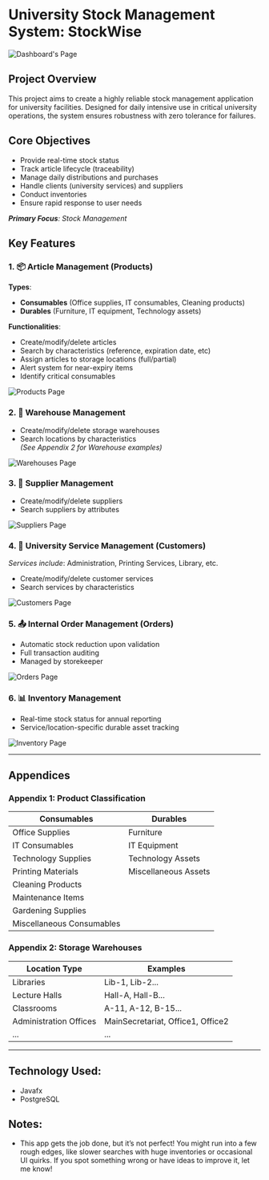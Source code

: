 # University Stock Management System: StockWise
![Dashboard's Page](src/ressources/Images/Application%20Screenshoots/Dashboard_Page.png)

## Project Overview
This project aims to create a highly reliable stock management application for university facilities. Designed for daily intensive use in critical university operations, the system ensures robustness with zero tolerance for failures.

## Core Objectives
- Provide real-time stock status
- Track article lifecycle (traceability)
- Manage daily distributions and purchases
- Handle clients (university services) and suppliers
- Conduct inventories
- Ensure rapid response to user needs

***Primary Focus**: Stock Management*

## Key Features

### 1. 📦 Article Management (Products)
**Types**:
- **Consumables** (Office supplies, IT consumables, Cleaning products)
- **Durables** (Furniture, IT equipment, Technology assets)

**Functionalities**:
- Create/modify/delete articles
- Search by characteristics (reference, expiration date, etc)
- Assign articles to storage locations (full/partial)
- Alert system for near-expiry items
- Identify critical consumables

![Products Page](src/ressources/Images/Application%20Screenshoots/Products_Page.png)

### 2. 🏢 Warehouse Management
- Create/modify/delete storage warehouses
- Search locations by characteristics  
*(See Appendix 2 for Warehouse examples)*

![Warehouses Page](src/ressources/Images/Application%20Screenshoots/Warehouses_Page.png)

### 3. 🤝 Supplier Management
- Create/modify/delete suppliers
- Search suppliers by attributes

![Suppliers Page](src/ressources/Images/Application%20Screenshoots/Suppliers_Page.png)

### 4. 🏫 University Service Management (Customers)
*Services include*: Administration, Printing Services, Library, etc.
- Create/modify/delete customer services
- Search services by characteristics

![Customers Page](src/ressources/Images/Application%20Screenshoots/Customers_Page.png)

### 5. 📤 Internal Order Management (Orders)
- Automatic stock reduction upon validation
- Full transaction auditing
- Managed by storekeeper

![Orders Page](src/ressources/Images/Application%20Screenshoots/Orders_Page.png)

### 6. 📊 Inventory Management
- Real-time stock status for annual reporting
- Service/location-specific durable asset tracking

![Inventory Page](src/ressources/Images/Application%20Screenshoots/Inventory_Page.png)

---

## Appendices

### Appendix 1: Product Classification
| Consumables              | Durables               |
|--------------------------|------------------------|
| Office Supplies          | Furniture              |
| IT Consumables           | IT Equipment           |
| Technology Supplies      | Technology Assets      |
| Printing Materials       | Miscellaneous Assets   |
| Cleaning Products        |                        |
| Maintenance Items        |                        |
| Gardening Supplies       |                        |
| Miscellaneous Consumables|                        |

### Appendix 2: Storage Warehouses
| Location Type           | Examples                          |
|-------------------------|-----------------------------------|
| Libraries               | Lib-1, Lib-2...                   |
| Lecture Halls           | Hall-A, Hall-B...                 |
| Classrooms              | A-11, A-12, B-15...               |
| Administration Offices  | MainSecretariat, Office1, Office2 |
| ...                     | ...                               |

---

## Technology Used:
* Javafx
* PostgreSQL

## Notes:
*   This app gets the job done, but it’s not perfect! You might run into a few rough edges, like slower searches with huge inventories or occasional UI quirks. If you spot something wrong or have ideas to improve it, let me know!